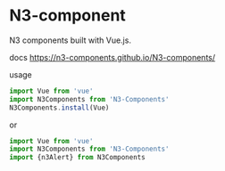 # N3-component

N3 components built with Vue.js.

docs https://n3-components.github.io/N3-components/

usage 
```js
import Vue from 'vue'
import N3Components from 'N3-Components'
N3Components.install(Vue)
```
or 

```js
import Vue from 'vue'
import N3Components from 'N3-Components'
import {n3Alert} from N3Components
```

